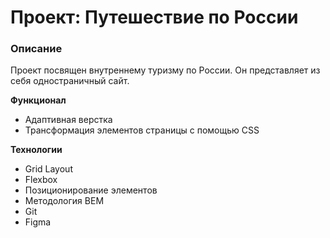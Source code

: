 # Проект: Путешествие по России

### Описание
Проект посвящен внутреннему туризму по России. Он представляет из себя одностраничный сайт.

**Функционал**

* Адаптивная верстка
* Трансформация элементов страницы с помощью CSS

**Технологии**

* Grid Layout
* Flexbox
* Позиционирование элементов
* Методология BEM
* Git
* Figma